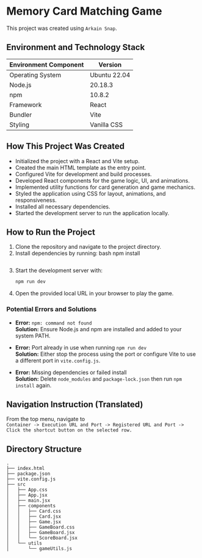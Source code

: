 # Memory Card Matching Game

This project was created using `Arkain Snap`.

## Environment and Technology Stack

| Environment Component | Version       |
|-----------------------|---------------|
| Operating System      | Ubuntu 22.04  |
| Node.js               | 20.18.3       |
| npm                   | 10.8.2        |
| Framework             | React         |
| Bundler               | Vite          |
| Styling               | Vanilla CSS   |

## How This Project Was Created

- Initialized the project with a React and Vite setup.
- Created the main HTML template as the entry point.
- Configured Vite for development and build processes.
- Developed React components for the game logic, UI, and animations.
- Implemented utility functions for card generation and game mechanics.
- Styled the application using CSS for layout, animations, and responsiveness.
- Installed all necessary dependencies.
- Started the development server to run the application locally.

## How to Run the Project

1. Clone the repository and navigate to the project directory.
2. Install dependencies by running:
   bash
   npm install
   ```
3. Start the development server with:
   ```bash
   npm run dev
   ```
4. Open the provided local URL in your browser to play the game.

### Potential Errors and Solutions

- **Error:** `npm: command not found`  
  **Solution:** Ensure Node.js and npm are installed and added to your system PATH.

- **Error:** Port already in use when running `npm run dev`  
  **Solution:** Either stop the process using the port or configure Vite to use a different port in `vite.config.js`.

- **Error:** Missing dependencies or failed install  
  **Solution:** Delete `node_modules` and `package-lock.json` then run `npm install` again.

## Navigation Instruction (Translated)

From the top menu, navigate to  
`Container -> Execution URL and Port -> Registered URL and Port -> Click the shortcut button on the selected row.`

## Directory Structure

```
.
├── index.html
├── package.json
├── vite.config.js
├── src
│   ├── App.css
│   ├── App.jsx
│   ├── main.jsx
│   ├── components
│   │   ├── Card.css
│   │   ├── Card.jsx
│   │   ├── Game.jsx
│   │   ├── GameBoard.css
│   │   ├── GameBoard.jsx
│   │   └── ScoreBoard.jsx
│   └── utils
│       └── gameUtils.js
```
```